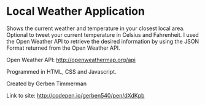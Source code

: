 # Local Weather Application
Shows the current weather and temperature in your closest local area. Optional to tweet your current temperature in Celsius and Fahrenheit. I used the Open Weather API to retrieve the desired information by using the JSON Format returned from the Open Weather API.

Open Weather API: http://openweathermap.org/api

Programmed in HTML, CSS and Javascript.

Created by Gerben Timmerman

Link to site: http://codepen.io/gerben540/pen/dXdKpb
